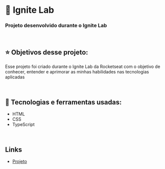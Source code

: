 <h1>🚀 Ignite Lab</h1>
<h3>Projeto desenvolvido durante o Ignite Lab</h3>

<br>

<h2>⭐ Objetivos desse projeto: </h2>
<p>Esse projeto foi criado durante o Ignite Lab da Rocketseat com o objetivo de conhecer, entender e aprimorar as minhas habilidades nas tecnologias aplicadas</p>

<br>

<h2>🔬 Tecnologias e ferramentas usadas: </h2>
<!--- Ex: HTML, CSS, JavaScript, Node.Js, ReactJS, ReactNative ---> 
<ul>
 <li>HTML</li>
 <li>CSS</li>
 <li>TypeScript</li>
</ul>

<br>

<h2>Links</h2>
<ul>
 <li><a href="https://event-platform-murilorgalvao.vercel.app/">Projeto</a></li>
<ul>
